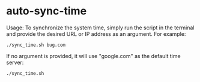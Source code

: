 # auto-sync-time

Usage:
To synchronize the system time, simply run the script in the terminal and provide the desired URL or IP address as an argument. For example:
```
./sync_time.sh bug.com

```

If no argument is provided, it will use "google.com" as the default time server:
```
./sync_time.sh
```
